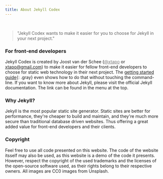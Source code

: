```yaml
---
title: About Jekyll Codex
---
```


<br />

> "Jekyll Codex wants to make it easier for you to choose for Jekyll in your next project."

### For front-end developers

Jekyll Codex is created by Joost van der Schee (<a href="https://twitter.com/xtapo" target="_blank" style="color: #777777;">@xtapo</a> or <a href="mailto:xtapo@gmail.com" style="color: #777777;">xtapo@gmail.com</a>) to make it easier for fellow front-end developers to choose for static web technology in their next project. The [getting started guide](/getting-started){: .gray} even shows how to do that without touching the command-line. If you want to know more about Jekyll, please visit the official Jekyll documentation. The link can be found in the menu at the top.

### Why Jekyll?

Jekyll is the most popular static site generator. Static sites are better for performance, they're cheaper to build and maintain, and they're much more secure than traditional database driven websites. Thus offering a great added value for front-end developers and their clients.

### Copyright

Feel free to use all code presented on this website. The code of the website itsself may also be used, as this website is a demo of the code it presents. However, respect the copyright of the used trademarks and the licenses of the open-source software used, as their rights belong to their respective owners. All images are CC0 images from Unsplash.